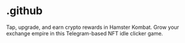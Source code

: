 # .github
Tap, upgrade, and earn crypto rewards in Hamster Kombat. Grow your exchange empire in this Telegram-based NFT idle clicker game.
